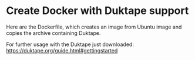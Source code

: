 # Create Docker with Duktape support

Here are the Dockerfile, which creates an image from Ubuntu image and copies the archive containing Duktape.

For further usage with the Duktape just downloaded: https://duktape.org/guide.html#gettingstarted
